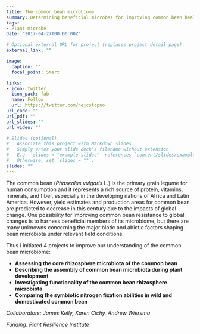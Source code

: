 ```yaml
---
title: The common bean microbiome
summary: Determining beneficial microbes for improving common bean health.
tags:
- Plant-microbe
date: "2017-04-27T00:00:00Z"

# Optional external URL for project (replaces project detail page).
external_link: ""

image:
  caption: ""
  focal_point: Smart

links:
- icon: twitter
  icon_pack: fab
  name: Follow
  url: https://twitter.com/nejcstopno
url_code: ""
url_pdf: ""
url_slides: ""
url_video: ""

# Slides (optional).
#   Associate this project with Markdown slides.
#   Simply enter your slide deck's filename without extension.
#   E.g. `slides = "example-slides"` references `content/slides/example-slides.md`.
#   Otherwise, set `slides = ""`.
slides: ""
---
```



The common bean (_Phaseolus vulgaris_ L.) is the primary grain legume for human consumption and it represents a rich source of protein, vitamins, minerals, and fiber, especially in the developing nations of Africa and Latin America. However, yield estimates and production areas for common bean are predicted to decrease in this century due to the impacts of global change. One possibility for improving common bean resistance to global changes is to harness beneficial members of its microbiome, but there are many unknowns concerning the major biotic and abiotic factors shaping bean microbiota under relevant field conditions. 

Thus I initiated 4 projects to improve our understanding of the common bean microbiome:

- __Assessing the core rhizosphere microbiota of the common bean__ 
- __Describing the assembly of common bean microbiota during plant development__
- __Investigating functionality of the common bean rhizosphere microbiota__
- __Comparing the symbiotic nitrogen fixation abilities in wild and domesticated common bean__


_Collaborators: James Kelly, Karen Cichy, Andrew Wiersma_

_Funding: Plant Resilience Institute_